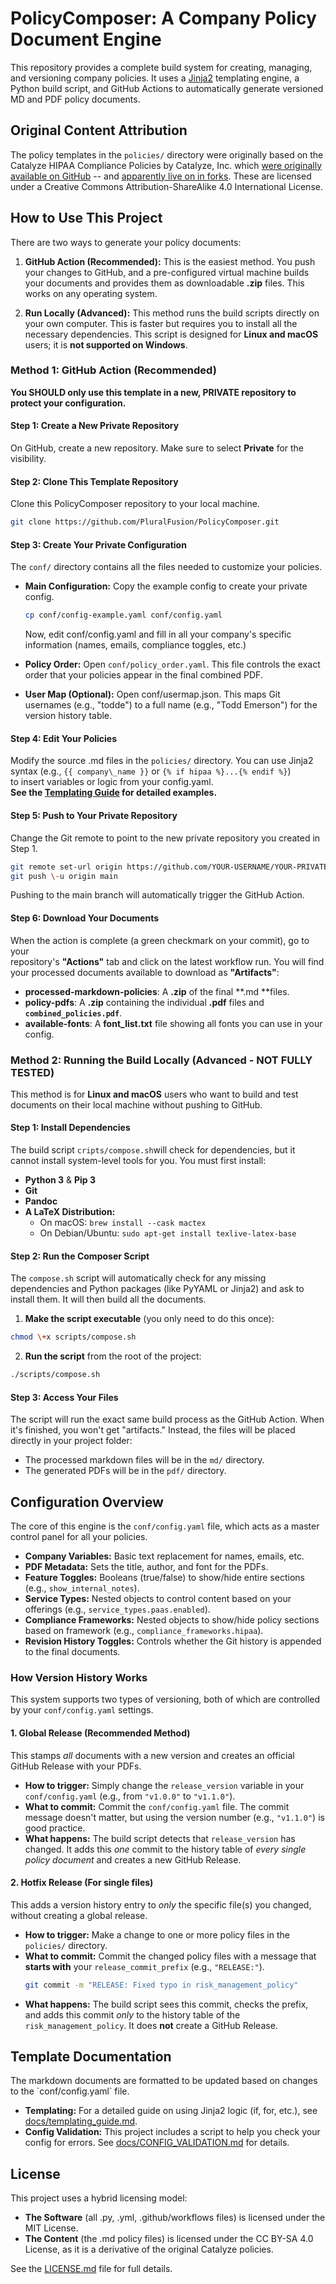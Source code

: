 # PolicyComposer: A Company Policy Document Engine

This repository provides a complete build system for creating, managing, and versioning company policies. It uses a [Jinja2](https://jinja.palletsprojects.com/en/stable/) templating engine, a Python build script, and GitHub Actions to automatically generate versioned MD and PDF policy documents.

## Original Content Attribution

The policy templates in the `policies/` directory were originally based on the Catalyze HIPAA Compliance Policies by Catalyze, Inc. which [were originally available on GitHub](https://github.com/catalyzeio/policies/) -- and [apparently live on in forks](https://github.com/globerhofer/HIPAA-policies). These are licensed under a  Creative Commons Attribution-ShareAlike 4.0 International License.

## How to Use This Project
There are two ways to generate your policy documents:

1. **GitHub Action (Recommended):** This is the easiest method. You push your changes to GitHub, and a pre-configured virtual machine builds your documents and provides them as downloadable **.zip** files. This works on any operating system.

2. **Run Locally (Advanced):** This method runs the build scripts directly on your own computer. This is faster but requires you to install all the necessary dependencies. This script is designed for **Linux and macOS** users; it is **not supported on Windows**.

### Method 1: GitHub Action (Recommended)

**You SHOULD only use this template in a new, PRIVATE repository to protect your configuration.**

#### Step 1: Create a New Private Repository
On GitHub, create a new repository. Make sure to select **Private** for the visibility.

#### Step 2: Clone This Template Repository
Clone this PolicyComposer repository to your local machine.  
```bash
git clone https://github.com/PluralFusion/PolicyComposer.git
```

#### Step 3: Create Your Private Configuration
The `conf/` directory contains all the files needed to customize your policies.

- **Main Configuration:** Copy the example config to create your private config. 
   ```bash 
   cp conf/config-example.yaml conf/config.yaml  
   ```
  Now, edit conf/config.yaml and fill in all your company's specific information (names, emails, compliance toggles, etc.)

- **Policy Order:** Open `conf/policy_order.yaml`. This file controls the exact order that your policies appear in the final combined PDF.

- **User Map (Optional):** Open conf/usermap.json. This maps Git usernames (e.g., "todde") to a full name (e.g., "Todd Emerson") for the version history table.

#### Step 4: Edit Your Policies
Modify the source .md files in the `policies/` directory. You can use Jinja2  
syntax (e.g., `{{ company\_name }}` or `{% if hipaa %}...{% endif %}`)  
to insert variables or logic from your config.yaml. <br/>**See the [Templating Guide](docs/templating_guide.md) for detailed examples.**

#### **Step 5: Push to Your Private Repository**
Change the Git remote to point to the new private repository you created in Step 1\.  
```bash
git remote set-url origin https://github.com/YOUR-USERNAME/YOUR-PRIVATE-REPO.git  
git push \-u origin main  
```
Pushing to the main branch will automatically trigger the GitHub Action.

#### **Step 6: Download Your Documents**
When the action is complete (a green checkmark on your commit), go to your  
repository's **"Actions"** tab and click on the latest workflow run. You will find  
your processed documents available to download as **"Artifacts"**:

- **processed-markdown-policies**: A **.zip** of the final **.md **files.
- **policy-pdfs**: A **.zip** containing the individual **.pdf** files and **`combined_policies.pdf`**.
- **available-fonts**: A **font\_list.txt** file showing all fonts you can use in your config.

### **Method 2: Running the Build Locally (Advanced - NOT FULLY TESTED)**
This method is for **Linux and macOS** users who want to build and test documents on their local machine without pushing to GitHub.

#### **Step 1: Install Dependencies**

The build script `cripts/compose.sh`will check for dependencies, but it cannot install system-level tools for you. You must first install:

- **Python 3** & **Pip 3**
- **Git**
- **Pandoc**
- **A LaTeX Distribution:**
  - On macOS: `brew install --cask mactex`
  - On Debian/Ubuntu: `sudo apt-get install texlive-latex-base`

#### **Step 2: Run the Composer Script**

The `compose.sh` script will automatically check for any missing dependencies and Python packages (like PyYAML or Jinja2) and ask to install them. It will then build all the documents.

1. **Make the script executable** (you only need to do this once):  
  ```bash
  chmod \+x scripts/compose.sh
  ```
2. **Run the script** from the root of the project:  
  ```bash
  ./scripts/compose.sh
  ```

#### **Step 3: Access Your Files**
The script will run the exact same build process as the GitHub Action. When it's finished, you won't get "artifacts." Instead, the files will be placed directly in your project folder:

- The processed markdown files will be in the `md/` directory.
- The generated PDFs will be in the `pdf/` directory.

## **Configuration Overview**

The core of this engine is the `conf/config.yaml` file, which acts as a master  
control panel for all your policies.

- **Company Variables:** Basic text replacement for names, emails, etc.
- **PDF Metadata:** Sets the title, author, and font for the PDFs.
- **Feature Toggles:** Booleans (true/false) to show/hide entire sections (e.g., `show_internal_notes`).
- **Service Types:** Nested objects to control content based on your offerings (e.g., `service_types.paas.enabled`).
- **Compliance Frameworks:** Nested objects to show/hide policy sections based on framework (e.g., `compliance_frameworks.hipaa`).
- **Revision History Toggles:** Controls whether the Git history is appended to the final documents.

### How Version History Works
This system supports two types of versioning, both of which are controlled by your `conf/config.yaml` settings.

#### 1. Global Release (Recommended Method)
This stamps *all* documents with a new version and creates an official GitHub Release with your PDFs.

* **How to trigger:** Simply change the `release_version` variable in your `conf/config.yaml` (e.g., from `"v1.0.0"` to `"v1.1.0"`).
* **What to commit:** Commit the `conf/config.yaml` file. The commit message doesn't matter, but using the version number (e.g., `"v1.1.0"`) is good practice.
* **What happens:** The build script detects that `release_version` has changed. It adds this *one* commit to the history table of *every single policy document* and creates a new GitHub Release.

#### 2. Hotfix Release (For single files)
This adds a version history entry to *only* the specific file(s) you changed, without creating a global release.

* **How to trigger:** Make a change to one or more policy files in the `policies/` directory.
* **What to commit:** Commit the changed policy files with a message that **starts with** your `release_commit_prefix` (e.g., `"RELEASE:"`).
    ```bash
    git commit -m "RELEASE: Fixed typo in risk_management_policy"
    ```
* **What happens:** The build script sees this commit, checks the prefix, and adds this commit *only* to the history table of the `risk_management_policy`. It does **not** create a GitHub Release.

## **Template Documentation**
The markdown documents are formatted to be updated based on changes to the \`conf/config.yaml\` file. 

- **Templating:** For a detailed guide on using Jinja2 logic (if, for, etc.), see [docs/templating_guide.md](docs/templating_guide.md).
- **Config Validation:** This project includes a script to help you check your config for errors. See [docs/CONFIG_VALIDATION.md](docs/CONFIG_VALIDATION.md) for details.

## **License**

This project uses a hybrid licensing model:

- **The Software** (all .py, .yml, .github/workflows files) is licensed under the MIT License.
- **The Content** (the .md policy files) is licensed under the CC BY-SA 4.0 License, as it is a derivative of the original Catalyze policies.

See the [LICENSE.md](LICENSE.md) file for full details.